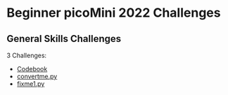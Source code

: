 # Beginner picoMini 2022 Challenges

## General Skills Challenges

3 Challenges:
- [Codebook](General_Skills/Codebook.md)
- [convertme.py](General_Skills/convertme.py.md)
- [fixme1.py](General_Skills/fixme1.py.md)
